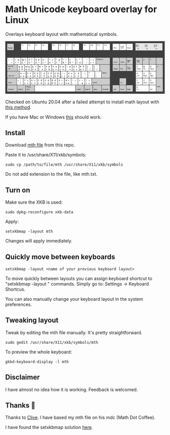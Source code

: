 # Math Unicode keyboard overlay for Linux
Overlays keyboard layout with mathematical symbols.

![mth-Layout](/images/mth_Sep_2020.png)

Checked on Ubuntu 20.04 after a failed attempt to install math layout with [this method](https://blog.math.coffee/post/20180921/keyboard-layout/).

If you have Mac or Windows [this](http://insti.physics.sunysb.edu/~siegel/unicode.html) should work.

## Install
Download <a id="raw-url" href="https://github.com/CaptchaSamurai/Math-Unicode-keyboard-overlay-Linux-XKB/blob/master/mth">mth file</a> from this repo.

Paste it to /usr/share/X11/xkb/symbols:

```
sudo cp /path/to/file/mth /usr/share/X11/xkb/symbols
```

Do not add extension to the file, like mth.txt.

## Turn on
Make sure the XKB is used:

```
sudo dpkg-reconfigure xkb-data
```

Apply:
```
setxkbmap -layout mth
```

Changes will apply immediately.

## Quickly move between keyboards
```
setxkbmap -layout <name of your previous keyboard layout>
```

To move quickly between layouts you can assign keyboard shortcut to "setxkbmap -layout <name>" commands. Simply go to: Settings → Keyboard Shortcus.

You can also manually change your keyboard layout in the system preferences.

## Tweaking layout
Tweak by editing the mth file manually. It's pretty straightforward.

```
sudo gedit /usr/share/X11/xkb/symbols/mth
```

To preview the whole keyboard:
```
gkbd-keyboard-display -l mth
```

## Disclaimer
I have almost no idea how it is working. Feedback is welcomed.

## Thanks 🙌
Thanks to [Clive](https://blog.math.coffee/post/20180921/keyboard-layout/). I have based my mth file on his mdc (Math Dot Coffee).

I have found the setxkbmap solution [here](https://blog.lobraun.de/2020/03/09/Umlauts-on-US-Keyboard-Layouts-on-Ubuntu-with-XKB/).
